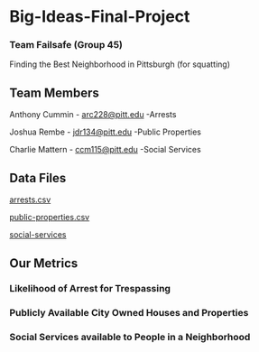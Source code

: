 # Big-Ideas-Final-Project
### Team Failsafe (Group 45)
Finding the Best Neighborhood in Pittsburgh (for squatting)

## Team Members
Anthony Cummin - arc228@pitt.edu
-Arrests

Joshua Rembe - jdr134@pitt.edu
-Public Properties

Charlie Mattern - ccm115@pitt.edu
-Social Services

## Data Files
[arrests.csv](https://data.wprdc.org/datastore/dump/e03a89dd-134a-4ee8-a2bd-62c40aeebc6f)

[public-properties.csv](https://data.wprdc.org/dataset/46a4f481-751f-4e6c-b104-7a42bbb522f8/resource/47e4d773-f9c5-4a70-a975-2aed472d42ab/download/opendata-finance-publicly-available-properties-2015.xlsx)

[social-services](https://data.wprdc.org/datastore/dump/a540145a-0d1c-409c-80c7-c3707c2da0ff)


## Our Metrics
### Likelihood of Arrest for Trespassing

### Publicly Available City Owned Houses and Properties 

### Social Services available to People in a Neighborhood
